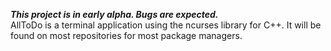 ***This project is in early alpha. Bugs are expected.***  
AllToDo is a terminal application using the ncurses library for C++. It will be found on most repositories for most package managers. 
